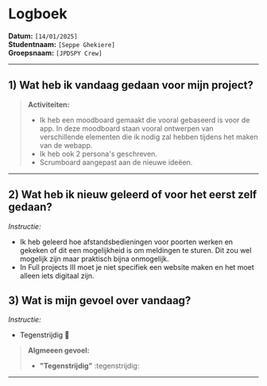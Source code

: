 # Logboek

**Datum:** `[14/01/2025]`  
**Studentnaam:** `[Seppe Ghekiere]`  
**Groepsnaam:** `[JPDSPY Crew]`

---

## 1) Wat heb ik vandaag gedaan voor mijn project?

> **Activiteiten:**  
> - Ik heb een moodboard gemaakt die vooral gebaseerd is voor de app. In deze moodboard staan vooral ontwerpen van verschillende elementen die ik nodig zal hebben tijdens het maken van de webapp.
> - Ik heb ook 2 persona's geschreven.
> - Scrumboard aangepast aan de nieuwe ideëen.
---
## 2) Wat heb ik nieuw geleerd of voor het eerst zelf gedaan?

*Instructie:*  
- Ik heb geleerd hoe afstandsbedieningen voor poorten werken en gekeken of dit een mogelijkheid is om meldingen te sturen. Dit zou wel mogelijk zijn maar praktisch bijna onmogelijk.
- In Full projects III moet je niet specifiek een website maken en het moet alleen iets digitaal zijn.



## 3) Wat is mijn gevoel over vandaag?

*Instructie:*  
- Tegenstrijdig 🥴

> **Algmeeen gevoel:**  
> - **"Tegenstrijdig"** :tegenstrijdig:

---
